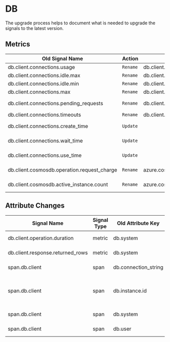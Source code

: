 <!-- NOTE: THIS FILE IS AUTOGENERATED. DO NOT EDIT BY HAND. -->
<!-- see templates/registry/markdown/attribute_namespace.md.j2 -->

# DB

The upgrade process helps to document what is needed to upgrade the signals to the latest version.

## Metrics

| Old Signal Name | Action | New Signal Name | Summary |
| --- | --- | --- | --- |
| db.client.connections.usage | `Rename` | db.client.connection.count | Replaced by `db.client.connection.count`. |
| db.client.connections.idle.max | `Rename` | db.client.connection.idle.max | Replaced by `db.client.connection.idle.max`. |
| db.client.connections.idle.min | `Rename` | db.client.connection.idle.min | Replaced by `db.client.connection.idle.min`. |
| db.client.connections.max | `Rename` | db.client.connection.max | Replaced by `db.client.connection.max`. |
| db.client.connections.pending_requests | `Rename` | db.client.connection.pending_requests | Replaced by `db.client.connection.pending_requests`. |
| db.client.connections.timeouts | `Rename` | db.client.connection.timeouts | Replaced by `db.client.connection.timeouts`. |
| db.client.connections.create_time | `Update` |  | Replaced by `db.client.connection.create_time` with unit `s`. |
| db.client.connections.wait_time | `Update` |  | Replaced by `db.client.connection.wait_time` with unit `s`. |
| db.client.connections.use_time | `Update` |  | Replaced by `db.client.connection.use_time` with unit `s`. |
| db.client.cosmosdb.operation.request_charge | `Rename` | azure.cosmosdb.client.operation.request_charge | Replaced by `azure.cosmosdb.client.operation.request_charge`. |
| db.client.cosmosdb.active_instance.count | `Rename` | azure.cosmosdb.client.active_instance.count | Replaced by `azure.cosmosdb.client.active_instance.count`. |

## Attribute Changes

| Signal Name | Signal Type | Old Attribute Key | Action | New Attribute Key | Summary |
| --- | --- | --- | --- | --- | --- |
| db.client.operation.duration | metric | db.system | `Rename` | db.system.name | Replaced by `db.system.name`. |
| db.client.response.returned_rows | metric | db.system | `Rename` | db.system.name | Replaced by `db.system.name`. |
| span.db.client | span | db.connection_string | `Update` |  | Replaced by `server.address` and `server.port`. |
| span.db.client | span | db.instance.id | `Drop` |  | Removed, no general replacement at this time. For Elasticsearch, use `db.elasticsearch.node.name` instead. |
| span.db.client | span | db.system | `Rename` | db.system.name | Replaced by `db.system.name`. |
| span.db.client | span | db.user | `Drop` |  | Removed, no replacement at this time. |
